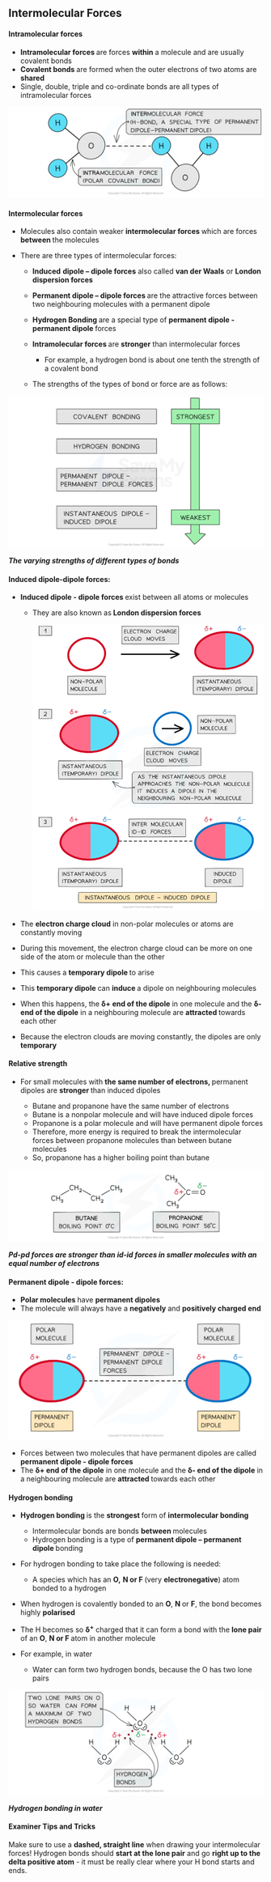 Intermolecular Forces
---------------------

#### Intramolecular forces

* <b>Intramolecular forces </b>are forces <b>within </b>a molecule and are usually covalent bonds
* <b>Covalent bonds </b>are formed when the outer electrons of two atoms are <b>shared</b>
* Single, double, triple and co-ordinate bonds are all types of intramolecular forces

![Chemical Bonding Inter and Intramolecular Forces, downloadable AS & A Level Chemistry revision notes](1.3-Chemical-Bonding-Inter-and-Intramolecular-Forces.png)

#### Intermolecular forces

* Molecules also contain weaker <b>intermolecular forces </b>which are forces <b>between </b>the molecules
* There are three types of intermolecular forces:

  + <b>Induced</b> <b>dipole – dipole forces</b> also called <b>van der Waals</b> or <b>London dispersion forces</b>
  + <b>Permanent dipole – dipole forces </b>are the attractive forces between two neighbouring molecules with a permanent dipole
  + <b>Hydrogen Bonding </b>are a special type of <b>permanent dipole - permanent dipole </b>forces
  + <b>Intramolecular forces </b>are <b>stronger</b> than intermolecular forces

    - For example, a hydrogen bond is about one tenth the strength of a covalent bond
  + The strengths of the types of bond or force are as follows:

![1-5-3-types-of-forces-between-molecules-new](1-5-3-types-of-forces-between-molecules-new.png)

*<b>The varying strengths of different types of bonds</b>*

#### Induced dipole-dipole forces:

* <b>Induced dipole - dipole forces </b>exist between all atoms or molecules

  + They are also known as<b> London dispersion forces</b>

    ![Chemical Bonding Intermolecular Forces (2), downloadable AS & A Level Chemistry revision notes](1.3-Chemical-Bonding-Intermolecular-Forces-2.png)

* The <b>electron charge cloud</b> in non-polar molecules or atoms are constantly moving
* During this movement, the electron charge cloud can be more on one side of the atom or molecule than the other
* This causes a <b>temporary dipole </b>to arise
* This <b>temporary dipole </b>can <b>induce </b>a dipole on neighbouring molecules
* When this happens, the <b>δ+ end of the dipole</b> in one molecule and the <b>δ- end of the dipole</b> in a neighbouring molecule are <b>attracted </b>towards each other
* Because the electron clouds are moving constantly, the dipoles are only <b>temporary</b>

#### Relative strength

* For small molecules with <b>the same number of electrons, </b>permanent dipoles are <b>stronger </b>than induced dipoles

  + Butane and propanone have the same number of electrons
  + Butane is a nonpolar molecule and will have induced dipole forces
  + Propanone is a polar molecule and will have permanent dipole forces
  + Therefore, more energy is required to break the intermolecular forces between propanone molecules than between butane molecules
  + So, propanone has a higher boiling point than butane

![Chemical Bonding Pd - Pd vs Id - Id, downloadable AS & A Level Chemistry revision notes](1.3-Chemical-Bonding-Pd-Pd-vs-Id-Id.png)

*<b>Pd-pd forces are stronger than id-id forces in smaller molecules with an equal number of electrons</b>*

#### Permanent dipole - dipole forces:

* <b>Polar molecules </b>have <b>permanent dipoles</b>
* The molecule will always have a <b>negatively </b>and <b>positively charged end</b>

![Chemical Bonding Permanent Dipole - Permanent Dipole, downloadable AS & A Level Chemistry revision notes](1.3-Chemical-Bonding-Permanent-Dipole-Permanent-Dipole.png)

* Forces between two molecules that have permanent dipoles are called <b>permanent dipole - dipole forces </b>
* The <b>δ+ end of the dipole</b> in one molecule and the <b>δ- end of the dipole</b> in a neighbouring molecule are <b>attracted </b>towards each other

#### Hydrogen bonding

* <b>Hydrogen bonding </b>is the <b>strongest </b>form of <b>intermolecular bonding</b>

  + Intermolecular bonds are bonds <b>between </b>molecules
  + Hydrogen bonding is a type of <b>permanent dipole – permanent dipole </b>bonding
* For hydrogen bonding to take place the following is needed:

  + A species which has an <b>O,</b> <b>N or F </b>(very <b>electronegative</b>) atom bonded to a hydrogen

* When hydrogen is covalently bonded to an <b>O</b>, <b>N </b>or <b>F</b>, the bond becomes highly <b>polarised</b>
* The H becomes so <b>δ</b><sup><b>+</b></sup> charged that it can form a bond with the <b>lone pair </b>of an <b>O</b>, <b>N or F </b>atom in another molecule
* For example, in water

  + Water can form two hydrogen bonds, because the O has two lone pairs

![Chemical Bonding Water H-Bonds, downloadable AS & A Level Chemistry revision notes](1.3-Chemical-Bonding-Water-H-Bonds.png)

*<b>Hydrogen bonding in water </b>*

#### Examiner Tips and Tricks

Make sure to use a <b>dashed, straight line</b> when drawing your intermolecular forces! Hydrogen bonds should <b>start at the lone pair</b> and go <b>right up to the delta positive atom</b> - it must be really clear where your H bond starts and ends.